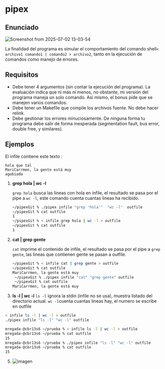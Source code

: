 # pipex


## Enunciado

![Screenshot from 2025-07-02 13-03-54](https://github.com/user-attachments/assets/d5bd3e52-2e9d-49ba-bf9e-da269c1a95e6)

La finalidad del programa es simular el comportamiento del comando shell`< archivo1 comando1 | comando2 > archivo2`, tanto en la ejecución de comandos como manejo de errores.

## Requisitos

- Debe tener 4 argumentos (sin contar la ejecución del programa). La evaluación indica que ni más ni menos, no obstante, mi versión del programa maneja un solo comando. Así mismo, el bonus pide que se manejen varios comandos.
- Debe tener un Makefile que compile los archivos fuente. No debe hacer relink.
- Debe gestionar los errores minuciosamente. De ninguna forma tu programa debe
salir de forma inesperada (segmentation fault, bus error, double free, y similares).

## Ejemplos

El infile contiene este texto :

```
hola que tal
MariCarrmen, la gente está muy
agobiada
```

1. **grep hola | wc -l**
    
    `grep hola` busca las lineas con hola en infile, el resultado se pasa por el pipe a `wc -l`, este comando cuenta cuantas lineas ha recibido.
    
    ```bash
    ~/pipexGit % ./pipex infile "grep 'hola'"  "wc -l"  outfile
    ~/pipexGit % cat outfile
    1
    ~/pipexGit % < infile grep hola | wc -l > outfile
    ~/pipexGit % cat outfile
    1
    ```
    
2. **cat | grep gente**
    
    `cat` imprime el contenido de infile, el resultado se pasa por el pipe a `grep gente`, las lineas que contienen gente se pasan a outfile.
    
    ```bash
    ~/pipexGit % < infile cat | grep gente > outfile
    ~/pipexGit % cat outfile
    MariCarrmen, la gente está muy
     ~/pipexGit % ./pipex infile "cat" "grep gente" outfile
     ~/pipexGit % cat outfile
    MariCarrmen, la gente está muy
    ```
3. **ls -l | wc -l**
`ls -l` ignora la stdin (infile no se usa), muestra listado del directorio actual. `wc -l`cuenta cuantas lineas hay, el numero se escribe en outfile
```bash
< infile ls -l | wc -l > outfile
./pipex infile "ls -l" "wc -l" outfile

mregada-@cbr13s6 ~/prueba % < infile ls -l | wc -l > outfile
mregada-@cbr13s6 ~/prueba % cat outfile 
15
mregada-@cbr13s6 ~/prueba % ./pipex infile "ls -l" "wc -l" outfile        
mregada-@cbr13s6 ~/prueba % cat outfile 
15
```
5. 
    ![imagen](https://github.com/user-attachments/assets/587cc7bf-4e62-4f76-a3b5-e404cc718145)

